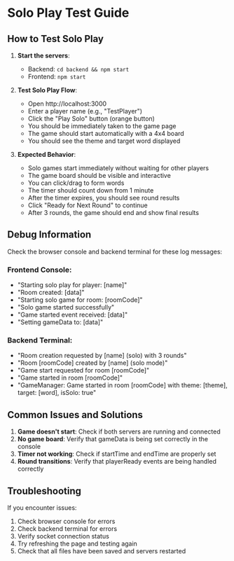 # Solo Play Test Guide

## How to Test Solo Play

1. **Start the servers**:
   - Backend: `cd backend && npm start`
   - Frontend: `npm start`

2. **Test Solo Play Flow**:
   - Open http://localhost:3000
   - Enter a player name (e.g., "TestPlayer")
   - Click the "Play Solo" button (orange button)
   - You should be immediately taken to the game page
   - The game should start automatically with a 4x4 board
   - You should see the theme and target word displayed

3. **Expected Behavior**:
   - Solo games start immediately without waiting for other players
   - The game board should be visible and interactive
   - You can click/drag to form words
   - The timer should count down from 1 minute
   - After the timer expires, you should see round results
   - Click "Ready for Next Round" to continue
   - After 3 rounds, the game should end and show final results

## Debug Information

Check the browser console and backend terminal for these log messages:

### Frontend Console:
- "Starting solo play for player: [name]"
- "Room created: [data]"
- "Starting solo game for room: [roomCode]"
- "Solo game started successfully"
- "Game started event received: [data]"
- "Setting gameData to: [data]"

### Backend Terminal:
- "Room creation requested by [name] (solo) with 3 rounds"
- "Room [roomCode] created by [name] (solo mode)"
- "Game start requested for room [roomCode]"
- "Game started in room [roomCode]"
- "GameManager: Game started in room [roomCode] with theme: [theme], target: [word], isSolo: true"

## Common Issues and Solutions

1. **Game doesn't start**: Check if both servers are running and connected
2. **No game board**: Verify that gameData is being set correctly in the console
3. **Timer not working**: Check if startTime and endTime are properly set
4. **Round transitions**: Verify that playerReady events are being handled correctly

## Troubleshooting

If you encounter issues:

1. Check browser console for errors
2. Check backend terminal for errors
3. Verify socket connection status
4. Try refreshing the page and testing again
5. Check that all files have been saved and servers restarted 